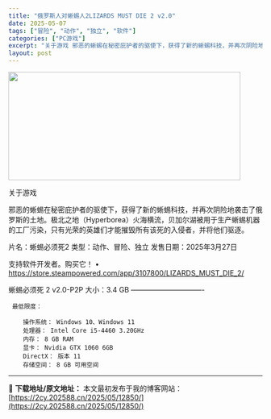 ```yaml
---
title: "俄罗斯人对蜥蜴人2LIZARDS MUST DIE 2 v2.0"
date: 2025-05-07
tags: ["冒险", "动作", "独立", "软件"]
categories: ["PC游戏"]
excerpt: "关于游戏 邪恶的蜥蜴在秘密庇护者的驱使下，获得了新的蜥蜴科技，并再次阴险地袭击了俄罗斯的土地。极北之地（Hyperborea）火海横流，贝加尔湖被用于生产蜥蜴机器的工厂污染，只有光荣的英雄们才能摧毁所有该死的入侵者，并将他们驱逐。 片名：蜥蜴必须死2 类型：动作、冒险、独立 发售日期：2025年3月&hellip;"
layout: post
---
```


<img class="aligncenter size-full wp-image-12844" src="https://2cy.202588.cn/wp-content/uploads/2025/05/2025050700514566.webp" alt="" width="460" height="215" />

关于游戏

邪恶的蜥蜴在秘密庇护者的驱使下，获得了新的蜥蜴科技，并再次阴险地袭击了俄罗斯的土地。极北之地（Hyperborea）火海横流，贝加尔湖被用于生产蜥蜴机器的工厂污染，只有光荣的英雄们才能摧毁所有该死的入侵者，并将他们驱逐。

片名：蜥蜴必须死2
类型：动作、冒险、独立
发售日期：2025年3月27日

支持软件开发者。购买它！
• https://store.steampowered.com/app/3107800/LIZARDS_MUST_DIE_2/

蜥蜴必须死 2 v2.0-P2P
大小：3.4 GB
——————————- 

     最低限度：

        操作系统： Windows 10、Windows 11
        处理器： Intel Core i5-4460 3.20GHz
        内存： 8 GB RAM
        显卡： Nvidia GTX 1060 6GB
        DirectX： 版本 11
        存储空间： 8 GB 可用空间


---
📖 **下载地址/原文地址：** 本文最初发布于我的博客网站：[https://2cy.202588.cn/2025/05/12850/](https://2cy.202588.cn/2025/05/12850/)
